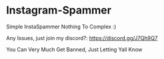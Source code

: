 # Instagram-Spammer
Simple InstaSpammer Nothing To Complex :)

Any Issues, just join my discord?: https://discord.gg/J7Qh9Q7

You Can Very Much Get Banned, Just Letting Yall Know
